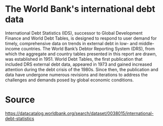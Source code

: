 # The World Bank's international debt data
 
International Debt Statistics (IDS), successor to Global Development Finance and World Debt Tables, is designed to respond to user demand for timely, comprehensive data on trends in external debt in low- and middle-income countries. The World Bank’s Debtor Reporting System (DRS), from which the aggregate and country tables presented in this report are drawn, was established in 1951. World Debt Tables, the first publication that included DRS external debt data, appeared in 1973 and gained increased attention during the debt crisis of the 1980s. Since then, the publication and data have undergone numerous revisions and iterations to address the challenges and demands posed by global economic conditions.

# Source
https://datacatalog.worldbank.org/search/dataset/0038015/international-debt-statistics
